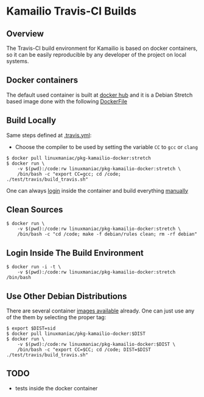 Kamailio Travis-CI Builds
=========================

Overview
--------

The Travis-CI build environment for Kamailio is based on docker containers,
so it can be easily reproducible by any developer of the project on local
systems.

Docker containers
-----------------

The default used container is built at [docker hub](https://hub.docker.com/r/linuxmaniac/pkg-kamailio-docker/)
and it is a Debian Stretch based image done with the following [DockerFile](https://github.com/linuxmaniac/pkg-kamailio-docker/blob/master/stretch/Dockerfile)

Build Locally
-------------

Same steps defined at [.travis.yml](https://github.com/kamailio/kamailio/blob/master/.travis.yml):

  * Choose the compiler to be used by setting the variable `CC` to `gcc` or `clang`

```
$ docker pull linuxmaniac/pkg-kamailio-docker:stretch
$ docker run \
    -v $(pwd):/code:rw linuxmaniac/pkg-kamailio-docker:stretch \
    /bin/bash -c "export CC=gcc; cd /code; ./test/travis/build_travis.sh"
```

One can always [login](./README.md#login-inside-the-build-environment) inside
the container and build everything [manually](http://www.kamailio.org/wiki/install/devel/git#compile_kamailio)

Clean Sources
-------------

```
$ docker run \
    -v $(pwd):/code:rw linuxmaniac/pkg-kamailio-docker:stretch \
    /bin/bash -c "cd /code; make -f debian/rules clean; rm -rf debian"
```

Login Inside The Build Environment
----------------------------------

```
$ docker run -i -t \
    -v $(pwd):/code:rw linuxmaniac/pkg-kamailio-docker:stretch /bin/bash
```

Use Other Debian Distributions
------------------------------

There are several container [images available](https://hub.docker.com/r/linuxmaniac/pkg-kamailio-docker/tags/) already.
One can just use any of the them by selecting the proper tag:

```
$ export $DIST=sid
$ docker pull linuxmaniac/pkg-kamailio-docker:$DIST
$ docker run \
    -v $(pwd):/code:rw linuxmaniac/pkg-kamailio-docker:$DIST \
    /bin/bash -c "export CC=$CC; cd /code; DIST=$DIST ./test/travis/build_travis.sh"
```


TODO
----

  * tests inside the docker container
